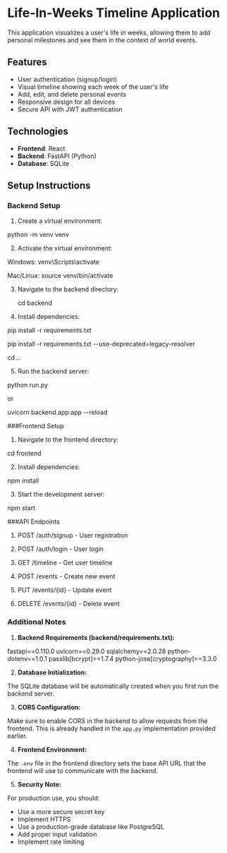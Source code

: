# Life-In-Weeks Timeline Application

This application visualizes a user's life in weeks, allowing them to add personal milestones and see them in the context of world events.

## Features

- User authentication (signup/login)
- Visual timeline showing each week of the user's life
- Add, edit, and delete personal events
- Responsive design for all devices
- Secure API with JWT authentication

## Technologies

- **Frontend**: React
- **Backend**: FastAPI (Python)
- **Database**: SQLite

## Setup Instructions

### Backend Setup

1. Create a virtual environment:

python -m venv venv
 
2. Activate the virtual environment:

Windows: venv\Scripts\activate

Mac/Linux: source venv/bin/activate

3. Navigate to the backend directory:
   
   cd backend

4. Install dependencies:

pip install -r requirements.txt

pip install -r requirements.txt --use-deprecated=legacy-resolver

cd ..

5. Run the backend server:

python run.py 

or

uvicorn backend.app:app --reload

###Frontend Setup

1. Navigate to the frontend directory:

cd frontend

2. Install dependencies:

npm install

3. Start the development server:

npm start

###API Endpoints

1. POST /auth/signup - User registration

2. POST /auth/login - User login

3. GET /timeline - Get user timeline

4. POST /events - Create new event

5. PUT /events/{id} - Update event

6. DELETE /events/{id} - Delete event

### Additional Notes

1. **Backend Requirements (backend/requirements.txt):**

fastapi==0.110.0
uvicorn==0.29.0
sqlalchemy==2.0.28
python-dotenv==1.0.1
passlib[bcrypt]==1.7.4
python-jose[cryptography]==3.3.0

2. **Database Initialization:**

The SQLite database will be automatically created when you first run the backend server.

3. **CORS Configuration:**

Make sure to enable CORS in the backend to allow requests from the frontend. This is already handled in the `app.py` implementation provided earlier.

4. **Frontend Environment:**

The `.env` file in the frontend directory sets the base API URL that the frontend will use to communicate with the backend.

5. **Security Note:**

For production use, you should:
- Use a more secure secret key
- Implement HTTPS
- Use a production-grade database like PostgreSQL
- Add proper input validation
- Implement rate limiting